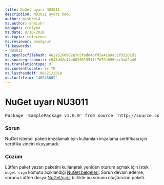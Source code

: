 ```yaml
---
title: NuGet uyarı NU3011
description: NU3011 uyarı kodu
author: mishra14
ms.author: anmishr
manager: rrelyea
ms.date: 8/16/2018
ms.topic: reference
ms.reviewer: anangaur
f1_keywords:
- NU3011
ms.openlocfilehash: 4e2a5260962a705fad84bfd5a41a9a51f93201d1
ms.sourcegitcommit: c643dd2c44e085601551ff7079d696bcc3ad2b49
ms.translationtype: MT
ms.contentlocale: tr-TR
ms.lasthandoff: 08/21/2018
ms.locfileid: "40248809"
---
```

# <a name="nuget-warning-nu3011"></a>NuGet uyarı NU3011

<pre>Package 'SamplePackage v1.0.0' from source 'http://source.com/index.json': The primary signature is invalid.</pre>

### <a name="issue"></a>Sorun

NuGet istemci paketi imzalamak için kullanılan imzalama sertifikası için sertifika zinciri okuyamadı.


### <a name="solution"></a>Çözüm

Lütfen paket yazarı paketini kullanarak yeniden oturum açmak için istek `nuget sign` komutu açıklandığı [NuGet belgeleri](https://docs.microsoft.com/en-us/nuget/create-packages/sign-a-package). Sorun devam ederse, sorunu Lütfen dosya [NuGet/giriş](https://github.com/NuGet/Home/issues) birlikte bu sorunu oluşturulan paketi.


